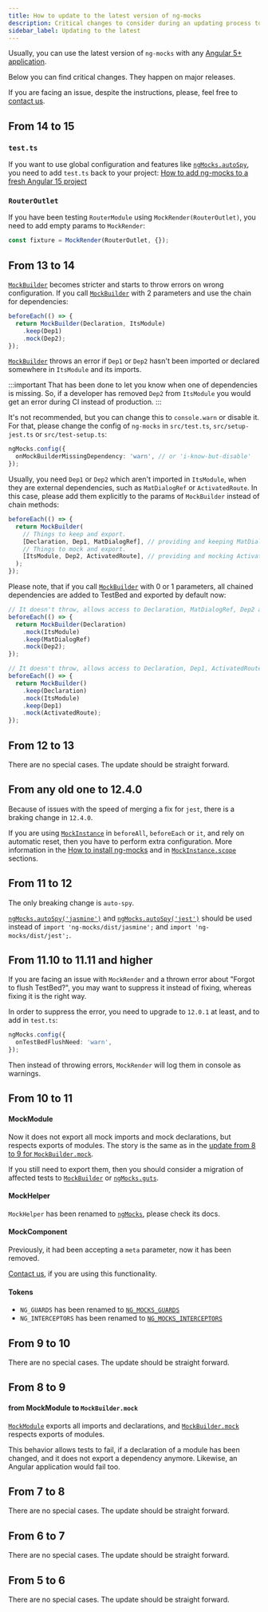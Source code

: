 ```yaml
---
title: How to update to the latest version of ng-mocks
description: Critical changes to consider during an updating process to the latest version of ng-mocks
sidebar_label: Updating to the latest
---
```


Usually, you can use the latest version of `ng-mocks` with any [Angular 5+ application](index.md).

Below you can find critical changes. They happen on major releases.

If you are facing an issue, despite the instructions, please, feel free to [contact us](need-help.md).

## From 14 to 15

### `test.ts`

If you want to use global configuration and features like [`ngMocks.autoSpy`](./extra/auto-spy.md),
you need to add `test.ts` back to your project: [How to add ng-mocks to a fresh Angular 15 project](https://stackoverflow.com/questions/75320328/how-to-add-ng-mocks-to-a-fresh-angular-15-project/75323651#75323651)

### `RouterOutlet`

If you have been testing `RouterModule` using `MockRender(RouterOutlet)`, you need to add empty params to `MockRender`:

```ts
const fixture = MockRender(RouterOutlet, {});
```

## From 13 to 14

[`MockBuilder`](api/MockBuilder.md) becomes stricter and starts to throw errors on wrong configuration.
If you call [`MockBuilder`](api/MockBuilder.md) with 2 parameters and use the chain for dependencies:

```ts
beforeEach(() => {
  return MockBuilder(Declaration, ItsModule)
    .keep(Dep1)
    .mock(Dep2);
});
```

[`MockBuilder`](api/MockBuilder.md) throws an error
if `Dep1` or `Dep2` hasn't been imported or declared somewhere in `ItsModule` and its imports.

:::important
That has been done to let you know when one of dependencies is missing.
So, if a developer has removed `Dep2` from `ItsModule` you would get an error during CI instead of production.
:::

It's not recommended, but you can change this to `console.warn` or disable it.
For that, please change the config of `ng-mocks` in `src/test.ts`, `src/setup-jest.ts` or `src/test-setup.ts`:

```ts
ngMocks.config({
  onMockBuilderMissingDependency: 'warn', // or 'i-know-but-disable'
});
```

Usually, you need `Dep1` or `Dep2` which aren't imported in `ItsModule`,
when they are external dependencies, such as `MatDialogRef` or `ActivatedRoute`.
In this case, please add them explicitly to the params of `MockBuilder` instead of chain methods:

```ts
beforeEach(() => {
  return MockBuilder(
    // Things to keep and export.
    [Declaration, Dep1, MatDialogRef], // providing and keeping MatDialogRef
    // Things to mock and export.
    [ItsModule, Dep2, ActivatedRoute], // providing and mocking ActivatedRoute
  );
});
```

Please note, that if you call [`MockBuilder`](api/MockBuilder.md) with 0 or 1 parameters, all chained dependencies
are added to TestBed and exported by default now:

```ts
// It doesn't throw, allows access to Declaration, MatDialogRef, Dep2 and ItsModule in TestBed.
beforeEach(() => {
  return MockBuilder(Declaration)
    .mock(ItsModule)
    .keep(MatDialogRef)
    .mock(Dep2);
});

// It doesn't throw, allows access to Declaration, Dep1, ActivatedRoute and ItsModule in TestBed.
beforeEach(() => {
  return MockBuilder()
    .keep(Declaration)
    .mock(ItsModule)
    .keep(Dep1)
    .mock(ActivatedRoute);
});
```

## From 12 to 13

There are no special cases.
The update should be straight forward.

## From any old one to 12.4.0

Because of issues with the speed of merging a fix for `jest`, there is a braking change in `12.4.0`.

If you are using [`MockInstance`](api/MockInstance.md) in `beforeAll`, `beforeEach` or `it`,
and rely on automatic reset, then you have to perform extra configuration.
More information in the [How to install ng-mocks](extra/install.md#default-customizations)
and in [`MockInstance.scope`](api/MockInstance.md#scope) sections.

## From 11 to 12

The only breaking change is `auto-spy`.

[`ngMocks.autoSpy('jasmine')`](extra/auto-spy.md) and [`ngMocks.autoSpy('jest')`](extra/auto-spy.md)
should be used instead of `import 'ng-mocks/dist/jasmine';` and `import 'ng-mocks/dist/jest';`. 

## From 11.10 to 11.11 and higher

If you are facing an issue with `MockRender` and a thrown error about "Forgot to flush TestBed?",
you may want to suppress it instead of fixing, whereas fixing it is the right way.

In order to suppress the error, you need to upgrade to `12.0.1` at least, and to add in `test.ts`:

```ts
ngMocks.config({
  onTestBedFlushNeed: 'warn',
});
```

Then instead of throwing errors, `MockRender` will log them in console as warnings.

## From 10 to 11

#### MockModule

Now it does not export all mock imports and mock declarations,
but respects exports of modules.
The story is the same as in the [update from 8 to 9 for `MockBuilder.mock`](#from-mockmodule-to-mockbuildermock).

If you still need to export them,
then you should consider a migration of affected tests to [`MockBuilder`](api/MockBuilder.md) or [`ngMocks.guts`](api/ngMocks/guts.md).

#### MockHelper

`MockHelper` has been renamed to [`ngMocks`](api/ngMocks.md), please check its docs.

#### MockComponent

Previously, it had been accepting a `meta` parameter, now it has been removed.

[Contact us](need-help.md), if you are using this functionality.

#### Tokens

- `NG_GUARDS` has been renamed to [`NG_MOCKS_GUARDS`](api/MockBuilder.md#ngmocksguards-token)
- `NG_INTERCEPTORS` has been renamed to [`NG_MOCKS_INTERCEPTORS`](api/MockBuilder.md#ngmocksinterceptors-token)

## From 9 to 10

There are no special cases.
The update should be straight forward.

## From 8 to 9

#### from MockModule to `MockBuilder.mock`

[`MockModule`](api/MockModule.md) exports all imports and declarations,
and [`MockBuilder.mock`](api/MockBuilder.md#mock) respects exports of modules.

This behavior allows tests to fail, if a declaration of a module has been changed,
and it does not export a dependency anymore. Likewise, an Angular application would fail too.

## From 7 to 8

There are no special cases.
The update should be straight forward.

## From 6 to 7

There are no special cases.
The update should be straight forward.

## From 5 to 6

There are no special cases.
The update should be straight forward.
